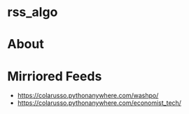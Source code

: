 # rss_algo

# About

# Mirriored Feeds

- https://colarusso.pythonanywhere.com/washpo/
- https://colarusso.pythonanywhere.com/economist_tech/
